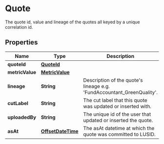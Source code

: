 

# Quote

The quote id, value and lineage of the quotes all keyed by a unique correlation id.
## Properties

Name | Type | Description | Notes
------------ | ------------- | ------------- | -------------
**quoteId** | [**QuoteId**](QuoteId.md) |  | 
**metricValue** | [**MetricValue**](MetricValue.md) |  |  [optional]
**lineage** | **String** | Description of the quote&#39;s lineage e.g. &#39;FundAccountant_GreenQuality&#39;. |  [optional]
**cutLabel** | **String** | The cut label that this quote was updated or inserted with. |  [optional]
**uploadedBy** | **String** | The unique id of the user that updated or inserted the quote. | 
**asAt** | [**OffsetDateTime**](OffsetDateTime.md) | The asAt datetime at which the quote was committed to LUSID. | 



